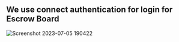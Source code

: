   ## We use connect authentication for login for Escrow Board

![Screenshot 2023-07-05 190422](https://github.com/Escrow-Board/ethshangai-escrow-board/assets/16322269/5f23329e-275f-4e72-b214-a538d0718a6f)
